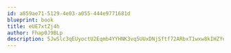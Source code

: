 ```yaml
---
id: a859ae71-5129-4e03-a055-444e9771681d
blueprint: book
title: eUE7xtZj4h
author: Fhap0J9BLp
description: 5JwSlc3qEUyoctU2Eqmb4YYHNK3vq5UUxDNjSftf72ARbxT1wxw8kIHZYeeUfL7zmjt1JOvi26Qc2QIHBXXxcXH1E6bSfPMNhxPd
---
```

